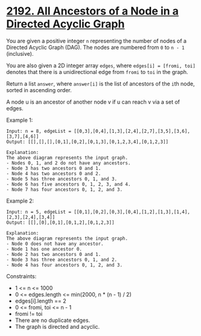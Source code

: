 # [2192. All Ancestors of a Node in a Directed Acyclic Graph](https://leetcode.com/problems/all-ancestors-of-a-node-in-a-directed-acyclic-graph/description/)

You are given a positive integer `n` representing the number of nodes of a Directed Acyclic Graph (DAG). The nodes are numbered from `0` to `n - 1` (inclusive).

You are also given a 2D integer array `edges`, where `edges[i] = [fromi, toi]` denotes that there is a unidirectional edge from `fromi` to `toi` in the graph.

Return a list `answer`, where `answer[i]` is the list of ancestors of the `i`th node, sorted in ascending order.

A node u is an ancestor of another node v if u can reach v via a set of edges.

 

Example 1:

    Input: n = 8, edgeList = [[0,3],[0,4],[1,3],[2,4],[2,7],[3,5],[3,6],[3,7],[4,6]]
    Output: [[],[],[],[0,1],[0,2],[0,1,3],[0,1,2,3,4],[0,1,2,3]]

    Explanation:
    The above diagram represents the input graph.
    - Nodes 0, 1, and 2 do not have any ancestors.
    - Node 3 has two ancestors 0 and 1.
    - Node 4 has two ancestors 0 and 2.
    - Node 5 has three ancestors 0, 1, and 3.
    - Node 6 has five ancestors 0, 1, 2, 3, and 4.
    - Node 7 has four ancestors 0, 1, 2, and 3.

Example 2:

    Input: n = 5, edgeList = [[0,1],[0,2],[0,3],[0,4],[1,2],[1,3],[1,4],[2,3],[2,4],[3,4]]
    Output: [[],[0],[0,1],[0,1,2],[0,1,2,3]]

    Explanation:
    The above diagram represents the input graph.
    - Node 0 does not have any ancestor.
    - Node 1 has one ancestor 0.
    - Node 2 has two ancestors 0 and 1.
    - Node 3 has three ancestors 0, 1, and 2.
    - Node 4 has four ancestors 0, 1, 2, and 3.
 

Constraints:

* 1 <= n <= 1000
* 0 <= edges.length <= min(2000, n * (n - 1) / 2)
* edges[i].length == 2
* 0 <= fromi, toi <= n - 1
* fromi != toi
* There are no duplicate edges.
* The graph is directed and acyclic.
